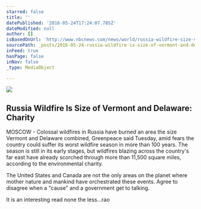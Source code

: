 ```yaml
---
starred: false
title: ''
datePublished: '2016-05-24T17:24:07.785Z'
dateModified: null
author: []
isBasedOnUrl: 'http://www.nbcnews.com/news/world/russia-wildfire-size-vermont-delaware-greenpeace-says-n579311'
sourcePath: _posts/2016-05-24-russia-wildfire-is-size-of-vermont-and-delaware-charity.md
inFeed: true
hasPage: false
inNav: false
_type: MediaObject

---
```

<article style=""><img src="http://media4.s-nbcnews.com/j/newscms/2016_21/1549521/img_1985_afad984fac909a1b61a5ddbe475c2ed4.nbcnews-fp-1200-800.jpg" /><h1>Russia Wildfire Is Size of Vermont and Delaware: Charity</h1><p>MOSCOW - Colossal wildfires in Russia have burned an area the size Vermont and Delaware combined, Greenpeace said Tuesday, amid fears the country could suffer its worst wildfire season in more than 100 years. The season is still in its early stages, but wildfires blazing across the country's far east have already scorched through more than 11,500 square miles, according to the environmental charity.</p></article>

The United States and Canada are not the only areas on the planet where mother nature and mankind have orchestrated these events. Agree to disagree when a "cause" and a government get to talking.

It is an interesting read none the less...rao